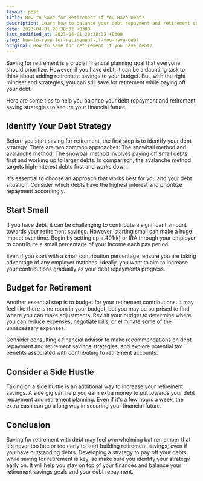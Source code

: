 ```yaml
---
layout: post
title: How to Save for Retirement if You Have Debt?
description: Learn how to balance your debt repayment and retirement saving strategies to secure your financial future.
date: 2023-04-01 20:38:32 +0300
last_modified_at: 2023-04-01 20:38:32 +0300
slug: how-to-save-for-retirement-if-you-have-debt
original: How to save for retirement if you have debt?
---
```

Saving for retirement is a crucial financial planning goal that everyone should prioritize. However, if you have debt, it can be a daunting task to think about adding retirement savings to your budget. But, with the right mindset and strategies, you can still save for retirement while paying off your debt. 

Here are some tips to help you balance your debt repayment and retirement saving strategies to secure your financial future.

## Identify Your Debt Strategy

Before you start saving for retirement, the first step is to identify your debt strategy. There are two common approaches: The snowball method and avalanche method. The snowball method involves paying off small debts first and working up to larger debts. In comparison, the avalanche method targets high-interest debts first and works down.

It's essential to choose an approach that works best for you and your debt situation. Consider which debts have the highest interest and prioritize repayment accordingly.

## Start Small

If you have debt, it can be challenging to contribute a significant amount towards your retirement savings. However, starting small can make a huge impact over time. Begin by setting up a 401(k) or IRA through your employer to contribute a small percentage of your income each pay period.

Even if you start with a small contribution percentage, ensure you are taking advantage of any employer matches. Ideally, you want to aim to increase your contributions gradually as your debt repayments progress.

## Budget for Retirement

Another essential step is to budget for your retirement contributions. It may feel like there is no room in your budget, but you may be surprised to find where you can make adjustments. Revisit your budget to determine where you can reduce expenses, negotiate bills, or eliminate some of the unnecessary expenses.

Consider consulting a financial advisor to make recommendations on debt repayment and retirement savings strategies, and explore potential tax benefits associated with contributing to retirement accounts.

## Consider a Side Hustle

Taking on a side hustle is an additional way to increase your retirement savings. A side gig can help you earn extra money to put towards your debt repayment and retirement planning. Even if it's a few hours a week, the extra cash can go a long way in securing your financial future.

## Conclusion

Saving for retirement with debt may feel overwhelming but remember that it's never too late or too early to start building retirement savings, even if you have outstanding debts. Developing a strategy to pay off your debts while saving for retirement is key, so make sure you identify your strategy early on. It will help you stay on top of your finances and balance your retirement savings goals and your debt repayment.